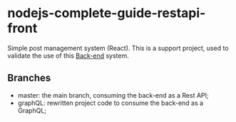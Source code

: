 # nodejs-complete-guide-restapi-front

Simple post management system (React).
This is a support project, used to validate the use of this [Back-end](https://github.com/icarodebarros/nodejs-complete-guide-restapi-back/tree/master) system.

## Branches

- master: the main branch, consuming the back-end as a Rest API;
- graphQL: rewritten project code to consume the back-end as a GraphQL;
